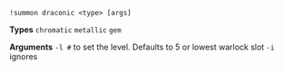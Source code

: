 `!summon draconic <type> [args]` 
 
**Types**
`chromatic`
`metallic`
`gem`
 
**Arguments**
`-l #` to set the level. Defaults to 5 or lowest warlock slot
`-i` ignores 